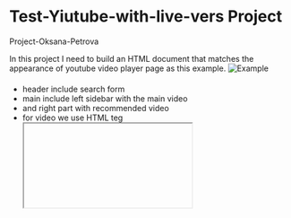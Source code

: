 # Test-Yiutube-with-live-vers  Project

Project-Oksana-Petrova

In this project I need to build  an HTML 
document that matches the appearance of 
youtube video player page as this example.
  ![Example](https://archive.ph/Bss88/439986f8be5041ce0ca4c31a1935d39c885b22c6/scr.png)
  
  #### 

  -  header include search form
  -  main include left sidebar with the main video
  -  and right part with recommended video
  -  for video we use HTML teg <iframe>
  -  footer

## BUILT WITH
*  HTML
*  CSS


### Live Demo of project [youtube](https://laguna1.github.io/Test-Yiutube-with-live-vers/)


### Autor
 - Github:[@Laguna1](https://github.com/Laguna1)
 - Linkedin: [Oksana Petrova](https://www.linkedin.com/in/oksana-petrova-005bb0145/)



